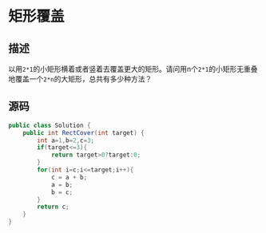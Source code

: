 # 矩形覆盖
## 描述
以用`2*1`的小矩形横着或者竖着去覆盖更大的矩形。请问用n个`2*1`的小矩形无重叠地覆盖一个`2*n`的大矩形，总共有多少种方法？
## 源码
```java
public class Solution {
    public int RectCover(int target) {
        int a=1,b=2,c=3;
        if(target<=3){
            return target>0?target:0;
        }
        for(int i=c;i<=target;i++){
            c = a + b;
            a = b;
            b = c;
        }
        return c;
    }
}
```
